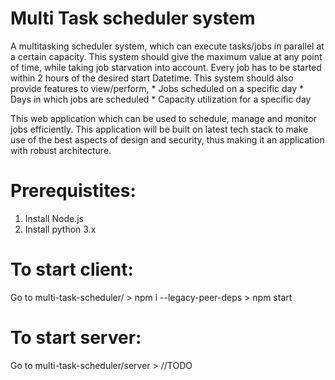 # Multi Task scheduler system
A multitasking scheduler system, which can execute tasks/jobs in parallel at a certain capacity. This system should give the maximum value at any point of time, while taking job starvation into account. Every job has to be started within 2 hours of the desired start Datetime. This system should also provide features to view/perform,
    * Jobs scheduled on a specific day 
    * Days in which jobs are scheduled
    * Capacity utilization for a specific day

This web application which can be used to schedule, manage and monitor jobs efficiently. This application will be built on latest tech stack to make use of the best aspects of design and security, thus making it an application with robust architecture.  


# Prerequistites:
1. Install Node.js
2. Install python​ 3.x

# To start client:
Go to multi-task-scheduler/
    > npm i --legacy-peer-deps
    > npm start

# To start server:
Go to multi-task-scheduler/server
    > //TODO
